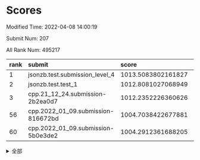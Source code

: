 # Scores

Modified Time: 2022-04-08 14:00:19

Submit Num: 207

All Rank Num: 495217

| rank |               submit               |       score        |       sigma        | pk_num |
| :--- | :--------------------------------- | :----------------- | :----------------- | :----- |
| 1    | jsonzb.test.submission_level_4     | 1013.5083802161827 | 0.8293061679979097 | 9573   |
| 2    | jsonzb.test.test_1                 | 1012.8081027068949 | 0.8274304931065776 | 9570   |
| 3    | cpp.21_12_24.submission-2b2ea0d7   | 1012.2352226360626 | 0.8022528691443602 | 9567   |
| 56   | cpp.2022_01_09.submission-816672bd | 1004.7038422677881 | 0.7041531510286421 | 9571   |
| 60   | cpp.2022_01_09.submission-5b0e3de2 | 1004.2912361688205 | 0.7177917045760595 | 9563   |


<details>
<summary>全部</summary>

| rank |                 submit                 |       score        |       sigma        | pk_num |
| :--- | :------------------------------------- | :----------------- | :----------------- | :----- |
| 1    | jsonzb.test.submission_level_4         | 1013.5083802161827 | 0.8293061679979097 | 9573   |
| 2    | jsonzb.test.test_1                     | 1012.8081027068949 | 0.8274304931065776 | 9570   |
| 3    | cpp.21_12_24.submission-2b2ea0d7       | 1012.2352226360626 | 0.8022528691443602 | 9567   |
| 4    | gobigger.level_3.submission_level_3_37 | 1011.861180252051  | 0.7718956085588696 | 9571   |
| 5    | gobigger.level_3.submission_level_3_30 | 1011.7873033777942 | 0.7949551384885125 | 9572   |
| 6    | gobigger.level_3.submission_level_3_40 | 1011.6435893940993 | 0.7638183698214194 | 9568   |
| 7    | gobigger.level_3.submission_level_3_2  | 1011.6297174785248 | 0.7601157749630943 | 9567   |
| 8    | gobigger.level_3.submission_level_3_3  | 1011.4403493791096 | 0.7916880314007768 | 9569   |
| 9    | gobigger.level_3.submission_level_3_10 | 1011.2531911816365 | 0.7721792077505879 | 9566   |
| 10   | gobigger.level_3.submission_level_3_26 | 1011.2374430082124 | 0.7611628330476305 | 9575   |
| 11   | gobigger.level_3.submission_level_3_9  | 1011.1353519892101 | 0.7893875571690897 | 9573   |
| 12   | gobigger.level_3.submission_level_3_27 | 1010.9196262667315 | 0.756882698820565  | 9569   |
| 13   | gobigger.level_3.submission_level_3_36 | 1010.8849081511715 | 0.792725162021855  | 9572   |
| 14   | gobigger.level_3.submission_level_3_28 | 1010.6473224901976 | 0.7536619619645627 | 9572   |
| 15   | gobigger.level_3.submission_level_3_32 | 1010.5158957558859 | 0.7605057805906863 | 9572   |
| 16   | gobigger.level_3.submission_level_3_47 | 1010.5118443229607 | 0.764358096390489  | 9569   |
| 17   | gobigger.level_3.submission_level_3_7  | 1010.4414481028323 | 0.7485479761616782 | 9570   |
| 18   | gobigger.level_3.submission_level_3_1  | 1010.4312609162207 | 0.7652935888726932 | 9570   |
| 19   | gobigger.level_3.submission_level_3_31 | 1010.3774274116214 | 0.7677424587795184 | 9571   |
| 20   | gobigger.level_3.submission_level_3_46 | 1010.2659834399984 | 0.7527296033746609 | 9569   |
| 21   | gobigger.level_3.submission_level_3_42 | 1010.0956741943592 | 0.7605290376644559 | 9571   |
| 22   | gobigger.level_3.submission_level_3_43 | 1009.9664080591223 | 0.7653740983382589 | 9569   |
| 23   | gobigger.level_3.submission_level_3_49 | 1009.9369197648675 | 0.781243907755982  | 9566   |
| 24   | gobigger.level_3.submission_level_3_20 | 1009.9230720152867 | 0.7424780425484838 | 9569   |
| 25   | gobigger.level_3.submission_level_3_39 | 1009.9013741347454 | 0.762600470591     | 9573   |
| 26   | gobigger.level_3.submission_level_3_33 | 1009.794680925715  | 0.7652324300693776 | 9568   |
| 27   | gobigger.level_3.submission_level_3_19 | 1009.766502334127  | 0.7365057019484937 | 9566   |
| 28   | gobigger.level_3.submission_level_3_41 | 1009.759633869429  | 0.7781982569172687 | 9572   |
| 29   | gobigger.level_3.submission_level_3_45 | 1009.7591216561395 | 0.7643487851686994 | 9569   |
| 30   | gobigger.level_3.submission_level_3_23 | 1009.7546486116589 | 0.7569447787135664 | 9568   |
| 31   | gobigger.level_3.submission_level_3_24 | 1009.6674404597225 | 0.7830335377082962 | 9567   |
| 32   | gobigger.level_3.submission_level_3_18 | 1009.6304905381427 | 0.7727626422805834 | 9573   |
| 33   | gobigger.level_3.submission_level_3_0  | 1009.6299871410624 | 0.7611809596247756 | 9566   |
| 34   | gobigger.level_3.submission_level_3_35 | 1009.6109842017146 | 0.7590174352480503 | 9570   |
| 35   | gobigger.level_3.submission_level_3_38 | 1009.5830487763702 | 0.7534938735618764 | 9571   |
| 36   | gobigger.level_3.submission_level_3_29 | 1009.5805519948971 | 0.75124416137102   | 9572   |
| 37   | gobigger.level_3.submission_level_3_16 | 1009.5192107514733 | 0.7465694990946785 | 9568   |
| 38   | gobigger.level_3.submission_level_3_22 | 1009.4577388723956 | 0.7560035547905302 | 9567   |
| 39   | gobigger.level_3.submission_level_3_12 | 1009.4333029305373 | 0.7457650239352228 | 9571   |
| 40   | gobigger.level_3.submission_level_3_14 | 1009.3702379704324 | 0.7690031724963677 | 9571   |
| 41   | gobigger.level_3.submission_level_3_13 | 1009.2941078609493 | 0.7474622243026308 | 9567   |
| 42   | gobigger.level_3.submission_level_3_34 | 1009.2866194919447 | 0.7551052215207763 | 9570   |
| 43   | gobigger.level_3.submission_level_3_48 | 1009.1888119125022 | 0.7511907941315812 | 9570   |
| 44   | gobigger.level_3.submission_level_3_15 | 1009.1529710573902 | 0.7488510680113871 | 9570   |
| 45   | gobigger.level_3.submission_level_3_4  | 1009.1280537447443 | 0.7256370842962598 | 9573   |
| 46   | gobigger.level_3.submission_level_3_21 | 1008.8670060854957 | 0.7572756128241561 | 9568   |
| 47   | gobigger.level_3.submission_level_3_5  | 1008.8555368186913 | 0.7367924303955018 | 9563   |
| 48   | gobigger.level_3.submission_level_3_25 | 1008.5494260332864 | 0.7329589376899045 | 9571   |
| 49   | gobigger.level_3.submission_level_3_6  | 1008.4589139630441 | 0.7446842529616775 | 9571   |
| 50   | gobigger.level_3.submission_level_3_17 | 1008.3463413589901 | 0.7321535792371618 | 9566   |
| 51   | gobigger.level_3.submission_level_3_44 | 1008.33110326021   | 0.7380271540688589 | 9570   |
| 52   | gobigger.level_3.submission_level_3_11 | 1008.2377214707575 | 0.7242669302053653 | 9571   |
| 53   | gobigger.level_3.submission_level_3_8  | 1008.0805148712949 | 0.7335557600249715 | 9566   |
| 54   | gobigger.level_1.submission_level_1_10 | 1005.0759092090354 | 0.7186868113479326 | 9571   |
| 55   | gobigger.level_1.submission_level_1_11 | 1004.7706001101567 | 0.7170159829290548 | 9571   |
| 56   | cpp.2022_01_09.submission-816672bd     | 1004.7038422677881 | 0.7041531510286421 | 9571   |
| 57   | gobigger.level_1.submission_level_1_7  | 1004.6474370553769 | 0.7218284089824053 | 9564   |
| 58   | gobigger.level_1.submission_level_1_28 | 1004.4762320671549 | 0.716696585919536  | 9568   |
| 59   | gobigger.level_1.submission_level_1_0  | 1004.3709520789478 | 0.7286763130434606 | 9563   |
| 60   | cpp.2022_01_09.submission-5b0e3de2     | 1004.2912361688205 | 0.7177917045760595 | 9563   |
| 61   | gobigger.level_1.submission_level_1_12 | 1004.2557470777458 | 0.7218918855843143 | 9571   |
| 62   | gobigger.level_1.submission_level_1_2  | 1004.2122432778174 | 0.7156308277929777 | 9573   |
| 63   | gobigger.level_1.submission_level_1_43 | 1004.1095001470779 | 0.722012859662487  | 9566   |
| 64   | gobigger.level_1.submission_level_1_30 | 1004.1065254531259 | 0.7365588520115486 | 9568   |
| 65   | gobigger.level_1.submission_level_1_31 | 1004.0957883055324 | 0.7089041785316984 | 9569   |
| 66   | gobigger.level_1.submission_level_1_21 | 1004.0836913440905 | 0.7153149000010913 | 9565   |
| 67   | gobigger.level_1.submission_level_1_16 | 1004.0291363379125 | 0.7060152511192936 | 9569   |
| 68   | gobigger.level_1.submission_level_1_48 | 1003.8283965850312 | 0.7223618307963199 | 9566   |
| 69   | gobigger.level_1.submission_level_1_23 | 1003.737733779898  | 0.7227257281388447 | 9572   |
| 70   | gobigger.level_1.submission_level_1_17 | 1003.6961102958054 | 0.7165004479462892 | 9565   |
| 71   | gobigger.level_1.submission_level_1_22 | 1003.6396997436088 | 0.7084068559101591 | 9571   |
| 72   | gobigger.level_1.submission_level_1_34 | 1003.5198997487711 | 0.7163519323316988 | 9571   |
| 73   | gobigger.level_1.submission_level_1_39 | 1003.4948046417991 | 0.7144391785409733 | 9570   |
| 74   | gobigger.level_1.submission_level_1_45 | 1003.4631219610574 | 0.709945402708713  | 9571   |
| 75   | gobigger.level_1.submission_level_1_15 | 1003.449916466206  | 0.7126211937712656 | 9573   |
| 76   | gobigger.level_1.submission_level_1_38 | 1003.4054159708676 | 0.7164480602633012 | 9567   |
| 77   | gobigger.level_1.submission_level_1_25 | 1003.3803529878306 | 0.7049586906087426 | 9569   |
| 78   | gobigger.level_1.submission_level_1_14 | 1003.3494977753114 | 0.7001256467700508 | 9574   |
| 79   | gobigger.level_1.submission_level_1_33 | 1003.2398980029612 | 0.7118646971206719 | 9568   |
| 80   | gobigger.level_1.submission_level_1_29 | 1003.1808133218694 | 0.7262624597992585 | 9571   |
| 81   | gobigger.level_1.submission_level_1_40 | 1003.1271650172533 | 0.7222078832457111 | 9572   |
| 82   | gobigger.level_1.submission_level_1_1  | 1003.1267277953087 | 0.7090320992135695 | 9571   |
| 83   | gobigger.level_1.submission_level_1_32 | 1003.0678404815011 | 0.7237170014862547 | 9573   |
| 84   | gobigger.level_1.submission_level_1_37 | 1002.9627022266022 | 0.7224608141892285 | 9572   |
| 85   | gobigger.level_1.submission_level_1_26 | 1002.9237656633886 | 0.7172646121361376 | 9569   |
| 86   | gobigger.level_1.submission_level_1_19 | 1002.9182743439736 | 0.7201466773064688 | 9570   |
| 87   | gobigger.level_1.submission_level_1_41 | 1002.867723246834  | 0.705583749867915  | 9566   |
| 88   | gobigger.level_1.submission_level_1_20 | 1002.8585001367516 | 0.7139871849246112 | 9571   |
| 89   | gobigger.level_1.submission_level_1_49 | 1002.8262222996714 | 0.7173196304666569 | 9567   |
| 90   | gobigger.level_1.submission_level_1_9  | 1002.5927370111157 | 0.7189343681150502 | 9570   |
| 91   | gobigger.level_1.submission_level_1_47 | 1002.5710036232498 | 0.7046981193610516 | 9574   |
| 92   | gobigger.level_1.submission_level_1_4  | 1002.5372033047853 | 0.7321765199513106 | 9568   |
| 93   | gobigger.level_1.submission_level_1_6  | 1002.439250198954  | 0.6981904988151539 | 9568   |
| 94   | gobigger.level_1.submission_level_1_5  | 1002.4392467333528 | 0.709005756786914  | 9572   |
| 95   | gobigger.level_1.submission_level_1_46 | 1002.4375311471961 | 0.7014220102121291 | 9574   |
| 96   | gobigger.level_1.submission_level_1_13 | 1002.4178259704149 | 0.7134775481990545 | 9569   |
| 97   | gobigger.level_1.submission_level_1_8  | 1002.3639088301509 | 0.7052561707047912 | 9568   |
| 98   | gobigger.level_1.submission_level_1_36 | 1002.2361676918669 | 0.7087821414198235 | 9572   |
| 99   | gobigger.level_1.submission_level_1_3  | 1002.1418332133323 | 0.7078042064350113 | 9568   |
| 100  | gobigger.level_1.submission_level_1_44 | 1002.0730529235792 | 0.7077517760141262 | 9570   |
| 101  | gobigger.level_1.submission_level_1_18 | 1002.0666795191837 | 0.7000942567737252 | 9572   |
| 102  | gobigger.level_1.submission_level_1_27 | 1001.8888295273223 | 0.7117379162769567 | 9569   |
| 103  | gobigger.level_1.submission_level_1_35 | 1001.8613166010601 | 0.7165331677880677 | 9572   |
| 104  | gobigger.level_1.submission_level_1_42 | 1001.6630927955882 | 0.7094567255516147 | 9569   |
| 105  | gobigger.level_1.submission_level_1_24 | 1001.5473583573244 | 0.7163456105187536 | 9566   |
| 106  | gobigger.random.submission_random_28   | 997.1877216099381  | 0.706443537233858  | 9566   |
| 107  | gobigger.random.submission_random_22   | 997.1174717808484  | 0.7027897943170835 | 9569   |
| 108  | gobigger.random.submission_random_49   | 996.9900813769657  | 0.7112371997666106 | 9568   |
| 109  | gobigger.random.submission_random_1    | 996.9052955715811  | 0.710576939567447  | 9570   |
| 110  | gobigger.random.submission_random_26   | 996.8912943815158  | 0.7222966645490474 | 9567   |
| 111  | gobigger.random.submission_random_15   | 996.7170308277178  | 0.7159009687359621 | 9571   |
| 112  | gobigger.random.submission_random_13   | 996.6714060501901  | 0.7018622967965177 | 9572   |
| 113  | gobigger.random.submission_random_34   | 996.5577740004358  | 0.713136949998873  | 9572   |
| 114  | gobigger.random.submission_random_18   | 996.553128145457   | 0.7105460096479214 | 9570   |
| 115  | gobigger.random.submission_random_10   | 996.4075706975028  | 0.7093644767986979 | 9567   |
| 116  | gobigger.random.submission_random_3    | 996.3768394814855  | 0.7095153443443176 | 9572   |
| 117  | gobigger.random.submission_random_44   | 996.3747752893662  | 0.7100862300091108 | 9570   |
| 118  | gobigger.random.submission_random_17   | 996.3690690566639  | 0.7089953088788181 | 9569   |
| 119  | gobigger.random.submission_random_25   | 996.3575852017469  | 0.7024443533001634 | 9564   |
| 120  | gobigger.random.submission_random_36   | 996.343702597527   | 0.7053972910844096 | 9568   |
| 121  | gobigger.random.submission_random_6    | 996.2617709568989  | 0.6883688340653459 | 9567   |
| 122  | gobigger.random.submission_random_16   | 996.256056642496   | 0.7136126240791054 | 9568   |
| 123  | gobigger.random.submission_random_45   | 996.2016489066915  | 0.7166018190089135 | 9571   |
| 124  | gobigger.random.submission_random_35   | 996.1853643701938  | 0.6993126309662797 | 9567   |
| 125  | gobigger.random.submission_random_12   | 996.1387540251011  | 0.7212195409385251 | 9565   |
| 126  | gobigger.random.submission_random_20   | 996.1299555582743  | 0.7045318670181712 | 9566   |
| 127  | gobigger.random.submission_random_39   | 996.1185193922223  | 0.7086814255284943 | 9570   |
| 128  | gobigger.random.submission_random_40   | 996.0930136671841  | 0.7089448680047188 | 9576   |
| 129  | gobigger.random.submission_random_48   | 996.0503174738935  | 0.7151219027780689 | 9568   |
| 130  | gobigger.random.submission_random_33   | 996.0357756518791  | 0.7101581111454864 | 9569   |
| 131  | gobigger.random.submission_random_42   | 996.0106899449466  | 0.7242995394703469 | 9569   |
| 132  | gobigger.random.submission_random_8    | 995.996071603355   | 0.7097660551575434 | 9567   |
| 133  | gobigger.random.submission_random_38   | 995.952597929644   | 0.7130702515107542 | 9572   |
| 134  | gobigger.random.submission_random_9    | 995.9472012398159  | 0.7102993373309909 | 9571   |
| 135  | gobigger.random.submission_random_11   | 995.8490002757279  | 0.7293782912883771 | 9567   |
| 136  | gobigger.random.submission_random_4    | 995.7724202672896  | 0.7038272741340645 | 9563   |
| 137  | gobigger.random.submission_random_5    | 995.7663027644384  | 0.7012643104141937 | 9576   |
| 138  | gobigger.random.submission_random_14   | 995.7235596314966  | 0.7137065170148545 | 9569   |
| 139  | gobigger.random.submission_random_30   | 995.6682366598252  | 0.7041051846991327 | 9575   |
| 140  | gobigger.random.submission_random_7    | 995.6112606009087  | 0.7120131170666958 | 9567   |
| 141  | gobigger.random.submission_random_21   | 995.5670084216725  | 0.697533482148816  | 9569   |
| 142  | gobigger.random.submission_random_23   | 995.4413386331754  | 0.7122507347351634 | 9565   |
| 143  | gobigger.random.submission_random_29   | 995.3936431975143  | 0.7248532154093423 | 9570   |
| 144  | gobigger.random.submission_random_2    | 995.3740775519789  | 0.711615806416453  | 9572   |
| 145  | gobigger.random.submission_random_41   | 995.3242847784747  | 0.7126237936341346 | 9568   |
| 146  | gobigger.random.submission_random_31   | 995.249787462556   | 0.7209249506463077 | 9570   |
| 147  | gobigger.random.submission_random_43   | 995.1986382253901  | 0.7257888574875344 | 9563   |
| 148  | gobigger.random.submission_random_0    | 995.1768557821392  | 0.7119537058915252 | 9571   |
| 149  | gobigger.random.submission_random_47   | 995.1504655679746  | 0.7141531234162344 | 9567   |
| 150  | gobigger.random.submission_random_32   | 995.1039987065942  | 0.7131106969739673 | 9567   |
| 151  | gobigger.random.submission_random_27   | 995.0764838852751  | 0.7075108531238954 | 9572   |
| 152  | gobigger.random.submission_random_24   | 995.0526282160071  | 0.7079300734745168 | 9567   |
| 153  | gobigger.random.submission_random_46   | 995.0358190941321  | 0.7085102625547026 | 9570   |
| 154  | gobigger.random.submission_random_19   | 994.952116258936   | 0.7269626299825269 | 9571   |
| 155  | gobigger.random.submission_random_37   | 994.8827428611049  | 0.7190899643260189 | 9574   |
| 156  | gobigger.level_2.submission_level_2_29 | 994.4617291014262  | 0.7323588305108256 | 9566   |
| 157  | gobigger.level_2.submission_level_2_11 | 994.2268232675998  | 0.7144229840209845 | 9568   |
| 158  | gobigger.level_2.submission_level_2_25 | 994.0878048798332  | 0.7272387916060861 | 9567   |
| 159  | gobigger.level_2.submission_level_2_44 | 993.8893288339219  | 0.7175490077203709 | 9571   |
| 160  | gobigger.level_2.submission_level_2_42 | 993.8371482097427  | 0.7370941977515829 | 9567   |
| 161  | gobigger.level_2.submission_level_2_33 | 993.8221895482362  | 0.739513442685511  | 9568   |
| 162  | gobigger.level_2.submission_level_2_12 | 993.7801337564639  | 0.7295725945035202 | 9570   |
| 163  | gobigger.level_2.submission_level_2_19 | 993.6793472321136  | 0.7331179279934579 | 9574   |
| 164  | gobigger.level_2.submission_level_2_4  | 993.4605213075772  | 0.7315006514432322 | 9568   |
| 165  | gobigger.level_2.submission_level_2_47 | 993.3711909832306  | 0.7378733577206568 | 9569   |
| 166  | gobigger.level_2.submission_level_2_0  | 993.3698233302259  | 0.7354219851646625 | 9575   |
| 167  | gobigger.level_2.submission_level_2_8  | 993.331416548862   | 0.7424995632841521 | 9565   |
| 168  | gobigger.level_2.submission_level_2_43 | 993.2673979834485  | 0.7217276056092924 | 9572   |
| 169  | gobigger.level_2.submission_level_2_13 | 993.2435548127208  | 0.7365117011294257 | 9570   |
| 170  | gobigger.level_2.submission_level_2_32 | 993.2091349187976  | 0.7574369921931162 | 9571   |
| 171  | gobigger.level_2.submission_level_2_10 | 993.1682668769358  | 0.7493511826115749 | 9570   |
| 172  | gobigger.level_2.submission_level_2_35 | 992.966440976081   | 0.7243558675169771 | 9572   |
| 173  | gobigger.level_2.submission_level_2_40 | 992.9636210903444  | 0.7373678144027616 | 9573   |
| 174  | gobigger.level_2.submission_level_2_20 | 992.9388874005322  | 0.7508687121002711 | 9570   |
| 175  | gobigger.level_2.submission_level_2_39 | 992.7381080471137  | 0.739487889278805  | 9570   |
| 176  | gobigger.level_2.submission_level_2_6  | 992.6952309735885  | 0.7376425685738741 | 9565   |
| 177  | gobigger.level_2.submission_level_2_18 | 992.6739174425971  | 0.7535797221467525 | 9569   |
| 178  | gobigger.level_2.submission_level_2_3  | 992.6308662906804  | 0.7472460449910376 | 9565   |
| 179  | gobigger.level_2.submission_level_2_24 | 992.5875703295328  | 0.7576406172444029 | 9569   |
| 180  | gobigger.level_2.submission_level_2_21 | 992.5635824403845  | 0.7283675311635532 | 9570   |
| 181  | gobigger.level_2.submission_level_2_27 | 992.5298457617109  | 0.7244945334317908 | 9569   |
| 182  | gobigger.level_2.submission_level_2_37 | 992.4481110430368  | 0.7339861743686708 | 9569   |
| 183  | gobigger.level_2.submission_level_2_41 | 992.3785736490624  | 0.7433363403837137 | 9568   |
| 184  | gobigger.level_2.submission_level_2_14 | 992.3755387294933  | 0.7289969839258161 | 9572   |
| 185  | gobigger.level_2.submission_level_2_23 | 992.3659401066332  | 0.7262827437314919 | 9567   |
| 186  | gobigger.level_2.submission_level_2_1  | 992.2888083841556  | 0.7532227406486041 | 9570   |
| 187  | gobigger.level_2.submission_level_2_22 | 992.2375345126464  | 0.743203035494159  | 9563   |
| 188  | gobigger.level_2.submission_level_2_31 | 992.1775598289712  | 0.7492216130317895 | 9572   |
| 189  | gobigger.level_2.submission_level_2_16 | 992.1367348930339  | 0.7476802858090305 | 9572   |
| 190  | gobigger.level_2.submission_level_2_26 | 992.0856015954565  | 0.7431322924231825 | 9569   |
| 191  | gobigger.level_2.submission_level_2_46 | 992.0086027057399  | 0.7306038958987205 | 9571   |
| 192  | gobigger.level_2.submission_level_2_15 | 991.8183230072352  | 0.7399970619402068 | 9573   |
| 193  | gobigger.level_2.submission_level_2_45 | 991.6279562766542  | 0.7553211479414464 | 9573   |
| 194  | gobigger.level_2.submission_level_2_34 | 991.4347515808305  | 0.7397123028968633 | 9570   |
| 195  | gobigger.level_2.submission_level_2_48 | 991.4252313910207  | 0.7343997689426425 | 9570   |
| 196  | gobigger.level_2.submission_level_2_7  | 991.3613519970689  | 0.7578217434583907 | 9571   |
| 197  | gobigger.level_2.submission_level_2_28 | 991.256250797877   | 0.7518181341014551 | 9568   |
| 198  | gobigger.level_2.submission_level_2_38 | 991.1864755759232  | 0.7737981870203459 | 9569   |
| 199  | gobigger.level_2.submission_level_2_9  | 991.0843884446587  | 0.7843837856132881 | 9565   |
| 200  | gobigger.level_2.submission_level_2_49 | 991.0599305974655  | 0.7408913245626636 | 9567   |
| 201  | gobigger.level_2.submission_level_2_30 | 991.0282290517387  | 0.7548702572978158 | 9572   |
| 202  | gobigger.level_2.submission_level_2_36 | 990.9852334288827  | 0.7568361471212163 | 9568   |
| 203  | gobigger.level_2.submission_level_2_17 | 990.8903555694035  | 0.7534097032157755 | 9568   |
| 204  | gobigger.level_2.submission_level_2_2  | 990.3839356138687  | 0.7563351117162359 | 9573   |
| 205  | gobigger.level_2.submission_level_2_5  | 990.3713813123585  | 0.748542839703119  | 9572   |
| 206  | gobigger.none.submission_none_0        | 977.0248004614025  | 1.3129082030761716 | 9568   |
| 207  | gobigger.none.submission_none_1        | 976.7528855566107  | 1.3432020044485113 | 9574   |

</details>